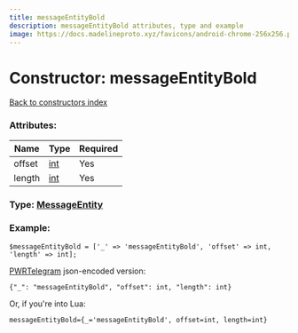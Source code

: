 ```yaml
---
title: messageEntityBold
description: messageEntityBold attributes, type and example
image: https://docs.madelineproto.xyz/favicons/android-chrome-256x256.png
---
```

# Constructor: messageEntityBold  
[Back to constructors index](index.md)



### Attributes:

| Name     |    Type       | Required |
|----------|---------------|----------|
|offset|[int](../types/int.md) | Yes|
|length|[int](../types/int.md) | Yes|



### Type: [MessageEntity](../types/MessageEntity.md)


### Example:

```
$messageEntityBold = ['_' => 'messageEntityBold', 'offset' => int, 'length' => int];
```  

[PWRTelegram](https://pwrtelegram.xyz) json-encoded version:

```
{"_": "messageEntityBold", "offset": int, "length": int}
```


Or, if you're into Lua:  


```
messageEntityBold={_='messageEntityBold', offset=int, length=int}

```


